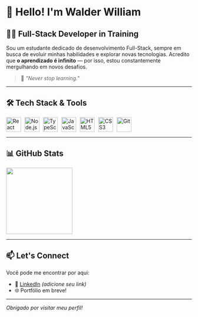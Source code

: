# 👋 Hello! I'm Walder William

## 👨‍💻 Full-Stack Developer in Training

Sou um estudante dedicado de desenvolvimento Full-Stack, sempre em busca de evoluir minhas habilidades e explorar novas tecnologias. Acredito que **o aprendizado é infinito** — por isso, estou constantemente mergulhando em novos desafios.

> 🚀 _"Never stop learning."_

---

## 🛠️ Tech Stack & Tools

<div style="display: flex; gap: 10px;">
  <img src="https://cdn.jsdelivr.net/gh/devicons/devicon/icons/react/react-original.svg" height="40" alt="React" />
  <img src="https://cdn.jsdelivr.net/gh/devicons/devicon/icons/nodejs/nodejs-original.svg" height="40" alt="Node.js" />
  <img src="https://cdn.jsdelivr.net/gh/devicons/devicon/icons/typescript/typescript-plain.svg" height="40" alt="TypeScript" />
  <img src="https://cdn.jsdelivr.net/gh/devicons/devicon/icons/javascript/javascript-plain.svg" height="40" alt="JavaScript" />
  <img src="https://cdn.jsdelivr.net/gh/devicons/devicon/icons/html5/html5-plain.svg" height="40" alt="HTML5" />
  <img src="https://cdn.jsdelivr.net/gh/devicons/devicon/icons/css3/css3-plain.svg" height="40" alt="CSS3" />
  <img src="https://cdn.jsdelivr.net/gh/devicons/devicon/icons/git/git-original.svg" height="40" alt="Git" />
</div>

---

## 📊 GitHub Stats

<div>
  <img height="180em" src="https://github-readme-stats.vercel.app/api/top-langs/?username=WalderWilliam&layout=compact&langs_count=7&theme=github_dark"/>
</div>

---

## 📫 Let's Connect

Você pode me encontrar por aqui:

- 💼 [LinkedIn](https://www.linkedin.com/in/seu-usuario-aqui) _(adicione seu link)_
- 🌐 Portfólio em breve!

---

_Obrigado por visitar meu perfil!_

